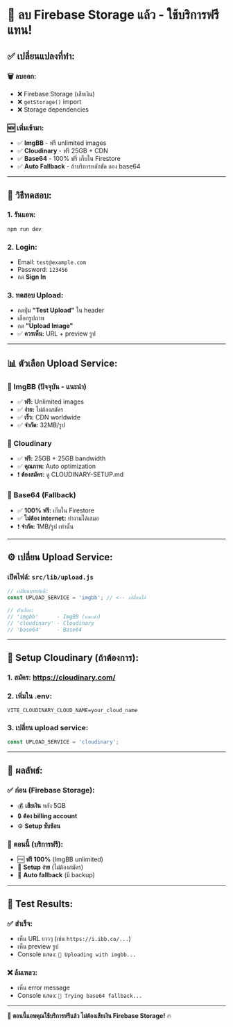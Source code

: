 # 🚀 ลบ Firebase Storage แล้ว - ใช้บริการฟรีแทน!

## ✅ **เปลี่ยนแปลงที่ทำ:**

### **🗑️ ลบออก:**
- ❌ Firebase Storage (เสียเงิน)
- ❌ `getStorage()` import
- ❌ Storage dependencies

### **🆕 เพิ่มเข้ามา:**
- ✅ **ImgBB** - ฟรี unlimited images
- ✅ **Cloudinary** - ฟรี 25GB + CDN  
- ✅ **Base64** - 100% ฟรี เก็บใน Firestore
- ✅ **Auto Fallback** - ถ้าบริการหลักขัด ลอง base64

---

## **🧪 วิธีทดสอบ:**

### **1. รันแอพ:**
```bash
npm run dev
```

### **2. Login:**
- Email: `test@example.com`
- Password: `123456`
- กด **Sign In**

### **3. ทดสอบ Upload:**
- กดปุ่ม **"Test Upload"** ใน header
- เลือกรูปภาพ
- กด **"Upload Image"**
- ✅ **ควรเห็น:** URL + preview รูป

---

## **📊 ตัวเลือก Upload Service:**

### **🥇 ImgBB (ปัจจุบัน - แนะนำ)**
- ✅ **ฟรี:** Unlimited images
- ✅ **ง่าย:** ไม่ต้องสมัคร
- ✅ **เร็ว:** CDN worldwide
- ✅ **จำกัด:** 32MB/รูป

### **🥈 Cloudinary**
- ✅ **ฟรี:** 25GB + 25GB bandwidth
- ✅ **คุณภาพ:** Auto optimization
- ❗ **ต้องสมัคร:** ดู CLOUDINARY-SETUP.md

### **🥉 Base64 (Fallback)**
- ✅ **100% ฟรี:** เก็บใน Firestore
- ✅ **ไม่ต้อง internet:** ทำงานได้เสมอ
- ❗ **จำกัด:** 1MB/รูป เท่านั้น

---

## **⚙️ เปลี่ยน Upload Service:**

### **เปิดไฟล์:** `src/lib/upload.js`
```javascript
// เปลี่ยนบรรทัดนี้:
const UPLOAD_SERVICE = 'imgbb'; // <-- เปลี่ยนได้

// ตัวเลือก:
// 'imgbb'      - ImgBB (แนะนำ)
// 'cloudinary' - Cloudinary 
// 'base64'     - Base64
```

---

## **🔧 Setup Cloudinary (ถ้าต้องการ):**

### **1. สมัคร:** https://cloudinary.com/
### **2. เพิ่มใน .env:**
```env
VITE_CLOUDINARY_CLOUD_NAME=your_cloud_name
```
### **3. เปลี่ยน upload service:**
```javascript
const UPLOAD_SERVICE = 'cloudinary';
```

---

## **🎯 ผลลัพธ์:**

### **✅ ก่อน (Firebase Storage):**
- 💰 **เสียเงิน** หลัง 5GB
- 🔒 **ต้อง billing account**
- ⚙️ **Setup ซับซ้อน**

### **🎉 ตอนนี้ (บริการฟรี):**
- 🆓 **ฟรี 100%** (ImgBB unlimited)
- 🚀 **Setup ง่าย** (ไม่ต้องสมัคร)
- 🔄 **Auto fallback** (มี backup)

---

## **🧪 Test Results:**

### **✅ สำเร็จ:**
- เห็น URL ยาวๆ (เช่น `https://i.ibb.co/...`)
- เห็น preview รูป
- Console แสดง: `🚀 Uploading with imgbb...`

### **❌ ล้มเหลว:**
- เห็น error message
- Console แสดง: `🔄 Trying base64 fallback...`

---

**🎉 ตอนนี้แอพคุณใช้บริการฟรีแล้ว ไม่ต้องเสียเงิน Firebase Storage!** 🔥